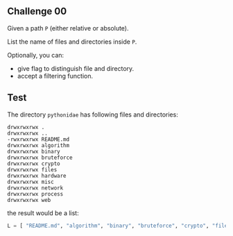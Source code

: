 ## Challenge 00

Given a path `P` (either relative or absolute).

List the name of files and directories inside `P`.

Optionally, you can:

- give flag to distinguish file and directory.
- accept a filtering function.

## Test

The directory `pythonidae` has following files and directories:

```
drwxrwxrwx .
drwxrwxrwx ..
-rwxrwxrwx README.md
drwxrwxrwx algorithm
drwxrwxrwx binary
drwxrwxrwx bruteforce
drwxrwxrwx crypto
drwxrwxrwx files
drwxrwxrwx hardware
drwxrwxrwx misc
drwxrwxrwx network
drwxrwxrwx process
drwxrwxrwx web
```

the result would be a list:

```python
L = [ "README.md", "algorithm", "binary", "bruteforce", "crypto", "files", "hardware", "misc", "network", "process", "web" ]
```